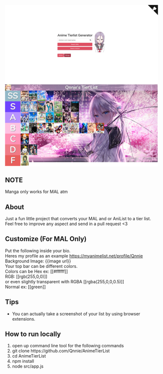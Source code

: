 <img src='src/public/images/HomePreview.png'>
<img src='src/public/images/ListPreview.png'>

NOTE
------------------------------
Manga only works for MAL atm

About
------------------------------
Just a fun little project that converts your MAL and or AniList to a tier list. Feel free to improve any aspect and send in a pull
request <3

Customize (For MAL Only)
------------------------------
Put the following inside your bio. <br> 
Heres my profile as an example https://myanimelist.net/profile/Qnnie <br>
Background Image: {{image url}}
<br>
Your top bar can be different colors. 
<br>
Colors can be Hex ex: [[#ffffff]] 
<br>
RGB: [[rgb(255,0,0)]] 
<br>
or even slightly transparent with RGBA [[rgba(255,0,0,0.5)]] 
<br>
Normal ex: [[green]] 
<br>

Tips
------------------------------
<ul>
    <li>You can actually take a screenshot of your list by using browser extensions.</li>
</ul>

How to run locally
------------------------------
<ol>
  <li>open up command line tool for the following commands</li>
  <li>git clone https://github.com/Qnnie/AnimeTierList</li>
  <li>cd AnimeTierList</li>
  <li>npm install</li>
  <li>node src/app.js</li>
</ol>

